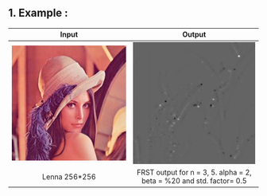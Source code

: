  ## 1. Example :
Input   |  Output
:-------------------------:|:-------------------------:
<img src="./images/lenna.jpg" width="400">  |  <img src="./images/lennaFRST.jpg" width="400">
Lenna 256*256  |FRST output for n = 3, 5. alpha = 2, beta = %20 and std. factor= 0.5
